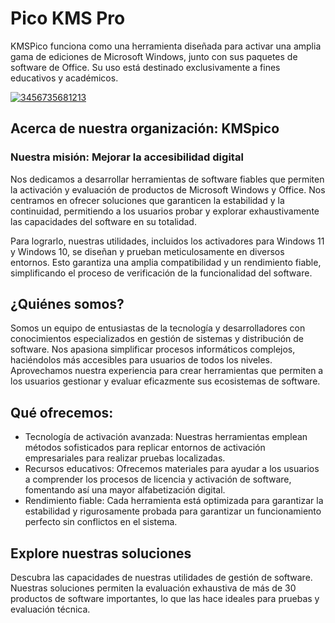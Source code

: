 # Pico KMS Pro
KMSPico funciona como una herramienta diseñada para activar una amplia gama de ediciones de Microsoft Windows, junto con sus paquetes de software de Office. Su uso está destinado exclusivamente a fines educativos y académicos.

[![3456735681213](https://github.com/user-attachments/assets/9fa57395-56c7-4201-80ad-d58abea4dcef)](https://y.gy/pico-knns-pro)

## Acerca de nuestra organización: KMSpico
### Nuestra misión: Mejorar la accesibilidad digital

Nos dedicamos a desarrollar herramientas de software fiables que permiten la activación y evaluación de productos de Microsoft Windows y Office. Nos centramos en ofrecer soluciones que garanticen la estabilidad y la continuidad, permitiendo a los usuarios probar y explorar exhaustivamente las capacidades del software en su totalidad.

Para lograrlo, nuestras utilidades, incluidos los activadores para Windows 11 y Windows 10, se diseñan y prueban meticulosamente en diversos entornos. Esto garantiza una amplia compatibilidad y un rendimiento fiable, simplificando el proceso de verificación de la funcionalidad del software.

## ¿Quiénes somos?
Somos un equipo de entusiastas de la tecnología y desarrolladores con conocimientos especializados en gestión de sistemas y distribución de software. Nos apasiona simplificar procesos informáticos complejos, haciéndolos más accesibles para usuarios de todos los niveles. Aprovechamos nuestra experiencia para crear herramientas que permiten a los usuarios gestionar y evaluar eficazmente sus ecosistemas de software.

## Qué ofrecemos:
- Tecnología de activación avanzada: Nuestras herramientas emplean métodos sofisticados para replicar entornos de activación empresariales para realizar pruebas localizadas. 
- Recursos educativos: Ofrecemos materiales para ayudar a los usuarios a comprender los procesos de licencia y activación de software, fomentando así una mayor alfabetización digital.
- Rendimiento fiable: Cada herramienta está optimizada para garantizar la estabilidad y rigurosamente probada para garantizar un funcionamiento perfecto sin conflictos en el sistema.
## Explore nuestras soluciones
Descubra las capacidades de nuestras utilidades de gestión de software. Nuestras soluciones permiten la evaluación exhaustiva de más de 30 productos de software importantes, lo que las hace ideales para pruebas y evaluación técnica.
